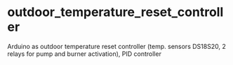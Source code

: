 outdoor_temperature_reset_controller
====================================

Arduino as outdoor temperature reset controller (temp. sensors DS18S20, 2 relays for pump and burner activation), PID controller
